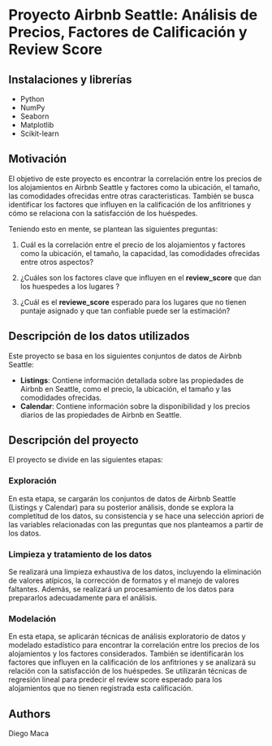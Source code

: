 # Proyecto Airbnb Seattle: Análisis de Precios, Factores de Calificación y Review Score

## Instalaciones y librerías
- Python
- NumPy
- Seaborn
- Matplotlib
- Scikit-learn

## Motivación
El objetivo de este proyecto es encontrar la correlación entre los precios de los alojamientos en Airbnb Seattle y factores como la ubicación, el tamaño, las comodidades ofrecidas entre otras caracteristicas. También se busca identificar los factores que influyen en la calificación de los anfitriones y cómo se relaciona con la satisfacción de los huéspedes.

Teniendo esto en mente, se plantean las siguientes preguntas:

1. Cuál es la correlación entre el precio de los alojamientos y factores como la ubicación, el tamaño, la capacidad, las comodidades ofrecidas entre otros aspectos?

2. ¿Cuáles son los factores clave que influyen en el **review_score** que dan los huespedes a los lugares ?

3. ¿Cuál es el **reviewe_score** esperado para los lugares que no tienen puntaje asignado y que tan confiable puede ser la estimación?

## Descripción de los datos utilizados
Este proyecto se basa en los siguientes conjuntos de datos de Airbnb Seattle:
- **Listings**: Contiene información detallada sobre las propiedades de Airbnb en Seattle, como el precio, la ubicación, el tamaño y las comodidades ofrecidas.
- **Calendar**: Contiene información sobre la disponibilidad y los precios diarios de las propiedades de Airbnb en Seattle.

## Descripción del proyecto
El proyecto se divide en las siguientes etapas:

### Exploración
En esta etapa, se cargarán los conjuntos de datos de Airbnb Seattle (Listings y Calendar) para su posterior análisis, donde se explora la completitud de los datos, su consistencia y se hace una selección apriori de las variables relacionadas con las preguntas que nos planteamos a partir de los datos.

### Limpieza y tratamiento de los datos
Se realizará una limpieza exhaustiva de los datos, incluyendo la eliminación de valores atípicos, la corrección de formatos y el manejo de valores faltantes. Además, se realizará un procesamiento de los datos para prepararlos adecuadamente para el análisis.

### Modelación
En esta etapa, se aplicarán técnicas de análisis exploratorio de datos y modelado estadístico para encontrar la correlación entre los precios de los alojamientos y los factores considerados. También se identificarán los factores que influyen en la calificación de los anfitriones y se analizará su relación con la satisfacción de los huéspedes. Se utilizarán técnicas de regresión lineal para predecir el review score esperado para los alojamientos que no tienen registrada esta calificación.

## Authors 
Diego Maca



